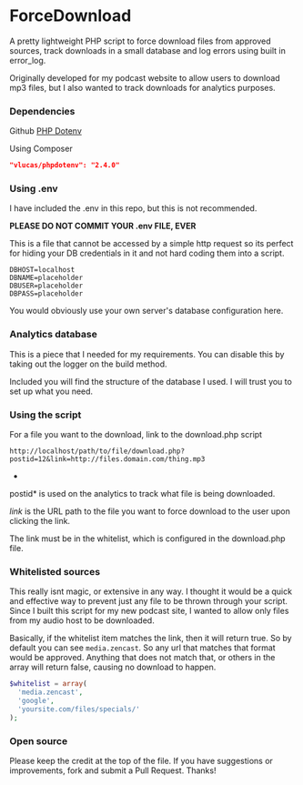 # ForceDownload
A pretty lightweight PHP script to force download files from approved sources, track downloads in a small database and log errors using built in error_log.

Originally developed for my podcast website to allow users to download mp3 files, but I also wanted to track downloads for analytics purposes.

### Dependencies
Github [PHP Dotenv](https://github.com/vlucas/phpdotenv)

Using Composer
````json
"vlucas/phpdotenv": "2.4.0"
````

### Using .env
I have included the .env in this repo, but this is not recommended.

**PLEASE DO NOT COMMIT YOUR .env FILE, EVER**

This is a file that cannot be accessed by a simple http request so its perfect for hiding your DB credentials in it and not hard coding them into a script.

````
DBHOST=localhost
DBNAME=placeholder
DBUSER=placeholder
DBPASS=placeholder
````
You would obviously use your own server's database configuration here.

### Analytics database
This is a piece that I needed for my requirements. You can disable this by taking out the logger on the build method.

Included you will find the structure of the database I used. I will trust you to set up what you need.

### Using the script
For a file you want to the download, link to the download.php script

`http://localhost/path/to/file/download.php?postid=12&link=http://files.domain.com/thing.mp3`

*
postid* is used on the analytics to track what file is being downloaded.


*link* is the URL path to the file you want to force download to the user upon clicking the link.


The link must be in the whitelist, which is configured in the download.php file.


### Whitelisted sources
This really isnt magic, or extensive in any way. I thought it would be a quick and effective way to prevent just any file to be thrown through your script. Since I built this script for my new podcast site, I wanted to allow only files from my audio host to be downloaded.


Basically, if the whitelist item matches the link, then it will return true. So by default you can see `media.zencast`. So any url that matches that format would be approved. Anything that does not match that, or others in the array will return false, causing no download to happen.


````php
$whitelist = array(
  'media.zencast',
  'google',
  'yoursite.com/files/specials/'
);
````

### Open source
Please keep the credit at the top of the file. If you have suggestions or improvements, fork and submit a Pull Request. Thanks!
